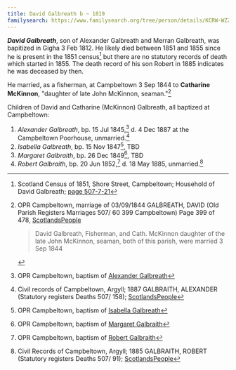 ```yaml
---
title: David Galbreath b ~ 1819
familysearch: https://www.familysearch.org/tree/person/details/KCRW-WZZ
---
```

***David Galbreath***, son of Alexander Galbreath and Merran Galbreath, was bapitized in Gigha 3 Feb 1812.  He likely died between 1851 and 1855 since he is present in the 1851 census[^census1851] but there are no statutory records of death which started in 1855.  The death record of his son Robert in 1885 indicates he was deceased by then.

He married, as a fisherman, at Campbeltown 3 Sep 1844 to **Catharine McKinnon**, "daughter of late John McKinnon, seaman."[^marriage]

Children of David and Catharine (McKinnon) Galbreath, all baptized at Campbeltown:

1. *Alexander Galbreath*, bp. 15 Jul 1845,[^alexander-birth] d. 4 Dec 1887 at the Campbeltown Poorhouse, unmarried.[^alexander-death]
2. *Isabella Galbreath*, bp. 15 Nov 1847[^isabella-birth], TBD
3. *Margaret Galbraith*, bp. 26 Dec 1849[^margaret-birth], TBD
4. *Robert Galbraith*, bp. 20 Jun 1852,[^robert-birth] d. 18 May 1885, unmarried.[^robert-death]

[^marriage]: OPR Campbeltown, marriage of 03/09/1844 GALBREATH, DAVID (Old Parish Registers Marriages 507/ 60 399 Campbeltown) Page 399 of 478, [ScotlandsPeople](https://www.scotlandspeople.gov.uk/view-image/nrs_opr_records/9530949?image=399)
    > David Galbreath, Fisherman, and Cath. McKinnon
    > daughter of the late John McKinnon, seaman,
    > both of this parish, were married 3 Sep 1844
    
    
[^census1851]: Scotland Census of 1851, Shore Street, Campbeltown; Household of David Galbreath; [page 507-7-21](/sources/scotland-census-1851-campbeltown.md#507-7-21)

[^alexander-birth]: OPR Campbeltown, baptism of [Alexander Galbreath](/sources/opr-campbeltown-births.md#1845-07-15-alexander-galbreath)

[^alexander-death]: Civil records of Campbeltown, Argyll; 1887 GALBRAITH, ALEXANDER (Statutory registers Deaths 507/ 158); [ScotlandsPeople](https://www.scotlandspeople.gov.uk/view-image/nrs_stat_deaths/2882348)

[^isabella-birth]: OPR Campbeltown, baptism of [Isabella Galbreath](/sources/opr-campbeltown-births.md#1847-11-15-isabella-galbreath)

[^margaret-birth]: OPR Campbeltown, baptism of [Margaret Galbraith](/sources/opr-campbeltown-births.md#1849-12-26-margaret-galbraith)

[^robert-birth]: OPR Campbeltown, baptism of [Robert Galbraith](/sources/opr-campbeltown-births.md#1852-06-29-robert-galbraith)

[^robert-death]: Civil Records of Campbeltown, Argyll; 1885 GALBRAITH, ROBERT (Statutory registers Deaths 507/ 91); [ScotlandsPeople](https://www.scotlandspeople.gov.uk/view-image/nrs_stat_deaths/2724218)
